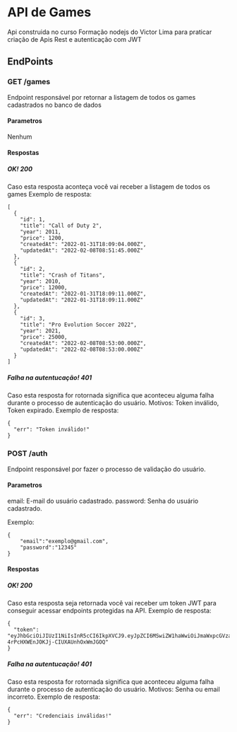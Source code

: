 # API de Games

Api construida no curso Formação nodejs do Victor Lima para praticar criação de Apis Rest e autenticação com JWT

## EndPoints

### GET /games

Endpoint responsável por retornar a listagem de todos os games cadastrados no banco de dados

#### Parametros

Nenhum

#### Respostas

##### OK! 200

Caso esta resposta aconteça você vai receber a listagem de todos os games
Exemplo de resposta:

```
[
  {
    "id": 1,
    "title": "Call of Duty 2",
    "year": 2011,
    "price": 1200,
    "createdAt": "2022-01-31T18:09:04.000Z",
    "updatedAt": "2022-02-08T08:51:45.000Z"
  },
  {
    "id": 2,
    "title": "Crash of Titans",
    "year": 2010,
    "price": 12000,
    "createdAt": "2022-01-31T18:09:11.000Z",
    "updatedAt": "2022-01-31T18:09:11.000Z"
  },
  {
    "id": 3,
    "title": "Pro Evolution Soccer 2022",
    "year": 2021,
    "price": 25000,
    "createdAt": "2022-02-08T08:53:00.000Z",
    "updatedAt": "2022-02-08T08:53:00.000Z"
  }
]
```

##### Falha na autentucação! 401

Caso esta resposta for rotornada significa que aconteceu alguma falha durante o processo de autenticação do usuário. Motivos: Token inválido, Token expirado.
Exemplo de resposta:

```
{
  "err": "Token inválido!"
}
```

### POST /auth

Endpoint responsável por fazer o processo de validação do usuário.

#### Parametros

email: E-mail do usuário cadastrado.
password: Senha do usuário cadastrado.

Exemplo:

```
{
	"email":"exemplo@gmail.com",
	"password":"12345"
}
```

#### Respostas

##### OK! 200

Caso esta resposta seja retornada você vai receber um token JWT para conseguir acessar endpoints protegidas na API.
Exemplo de resposta:

```
{
  "token": "eyJhbGciOiJIUzI1NiIsInR5cCI6IkpXVCJ9.eyJpZCI6MSwiZW1haWwiOiJmaWxpcGVzaXNzYWxhMTRAZ21haWwuY29tIiwiaWF0IjoxNjQ0OTI5Nzk1LCJleHAiOjE2NDUxMDI1OTV9.cBTJVZbsxMf-4rPcHXWEnJOKJj-CIUXAUnhOxWmJGOQ"
}
```

##### Falha na autentucação! 401

Caso esta resposta for rotornada significa que aconteceu alguma falha durante o processo de autenticação do usuário. Motivos: Senha ou email incorreto.
Exemplo de resposta:

```
{
  "err": "Credenciais inválidas!"
}
```
